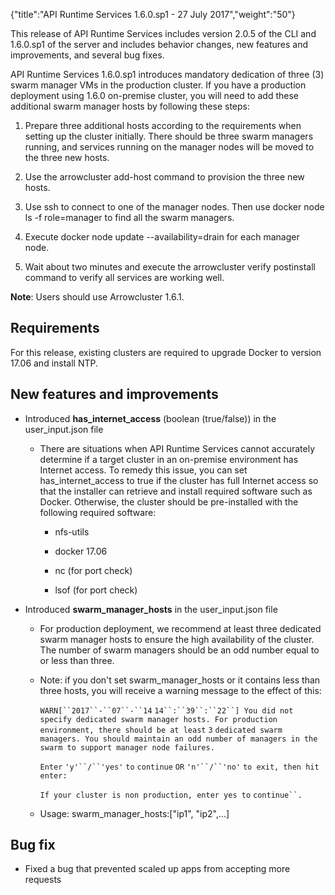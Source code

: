 {"title":"API Runtime Services 1.6.0.sp1 - 27 July 2017","weight":"50"}

This release of API Runtime Services includes version 2.0.5 of the CLI and 1.6.0.sp1 of the server and includes behavior changes, new features and improvements, and several bug fixes.

API Runtime Services 1.6.0.sp1 introduces mandatory dedication of three (3) swarm manager VMs in the production cluster. If you have a production deployment using 1.6.0 on-premise cluster, you will need to add these additional swarm manager hosts by following these steps:

1. Prepare three additional hosts according to the requirements when setting up the cluster initially. There should be three swarm managers running, and services running on the manager nodes will be moved to the three new hosts.

2. Use the arrowcluster add-host command to provision the three new hosts.

3. Use ssh to connect to one of the manager nodes. Then use docker node ls -f role=manager to find all the swarm managers.

4. Execute docker node update <node-id> --availability=drain for each manager node.

5. Wait about two minutes and execute the arrowcluster verify postinstall command to verify all services are working well.

**Note**: Users should use Arrowcluster 1.6.1.

## Requirements

For this release, existing clusters are required to upgrade Docker to version 17.06 and install NTP.

## New features and improvements

* Introduced **has\_internet\_access** (boolean (true/false)) in the user\_input.json file

    * There are situations when API Runtime Services cannot accurately determine if a target cluster in an on-premise environment has Internet access. To remedy this issue, you can set has\_internet\_access to true if the cluster has full Internet access so that the installer can retrieve and install required software such as Docker. Otherwise, the cluster should be pre-installed with the following required software:

        * nfs-utils

        * docker 17.06

        * nc (for port check)

        * lsof (for port check)

* Introduced **swarm\_manager\_hosts** in the user\_input.json file

    * For production deployment, we recommend at least three dedicated swarm manager hosts to ensure the high availability of the cluster. The number of swarm managers should be an odd number equal to or less than three.

    * Note: if you don't set swarm\_manager\_hosts or it contains less than three hosts, you will receive a warning message to the effect of this:

        `WARN[``2017``-``07``-``14`  `14``:``39``:``22``] You did not specify dedicated swarm manager hosts. For production environment, there should be at least` `3` `dedicated swarm managers. You should maintain an odd number of managers in the swarm to support manager node failures.`

        `Enter` `'y'``/``'yes'` `to` `continue` `OR` `'n'``/``'no'` `to exit, then hit enter:`

        `If your cluster is non production, enter yes to` `continue``.`

    * Usage: swarm\_manager\_hosts:\["ip1", "ip2",...\]

## Bug fix

* Fixed a bug that prevented scaled up apps from accepting more requests
